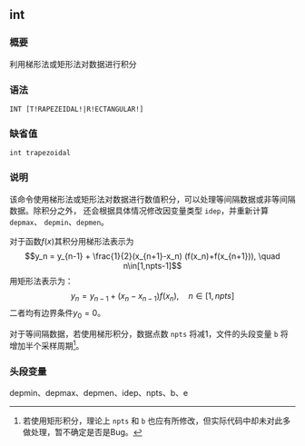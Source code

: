 ## int 

### 概要

利用梯形法或矩形法对数据进行积分

### 语法

``` {.bash}
INT [T!RAPEZEIDAL!|R!ECTANGULAR!]
```

### 缺省值

``` {.bash}
int trapezoidal
```

### 说明

该命令使用梯形法或矩形法对数据进行数值积分，可以处理等间隔数据或非等间隔数据。除积分之外，
还会根据具体情况修改因变量类型 `idep`，并重新计算 `depmax`、
`depmin`、`depmen`。

对于函数$f(x)$其积分用梯形法表示为
$$y_n = y_{n-1} + \frac{1}{2}(x_{n+1}-x_n) (f(x_n)+f(x_{n+1})), \quad n\in[1,npts-1]$$
用矩形法表示为：
$$y_n = y_{n-1} + (x_n-x_{n-1})f(x_n), \quad n\in[1,npts]$$
二者均有边界条件$y_0=0$。

对于等间隔数据，若使用梯形积分，数据点数 `npts` 将减1，文件的头段变量
`b` 将增加半个采样周期[^1]。

### 头段变量

depmin、depmax、depmen、idep、npts、b、e

[^1]: 若使用矩形积分，理论上 `npts` 和 `b`
    也应有所修改，但实际代码中却未对此多做处理，暂不确定是否是Bug。
